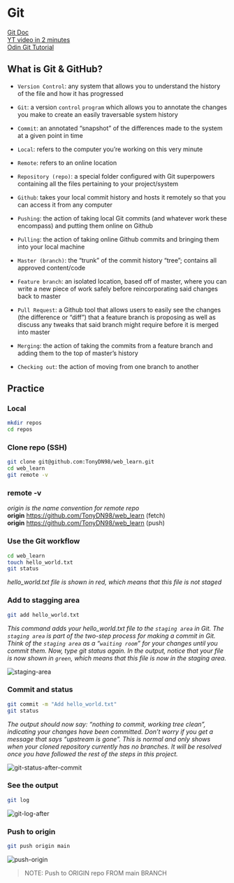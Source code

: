 # Git

[Git Doc](https://git-scm.com/book/en/v2/Getting-Started-About-Version-Control)  
[YT video in 2 minutes](https://www.youtube.com/watch?v=2ReR1YJrNOM)  
[Odin Git Tutorial](https://www.theodinproject.com/lessons/foundations-git-basics)

## What is Git & GitHub?

* `Version Control`: any system that allows you to understand the history of the file and how it has progressed

* `Git`: a version `control` `program` which allows you to annotate the changes you make to create an easily traversable system history

* `Commit`: an annotated “snapshot” of the differences made to the system at a given point in time

* `Local`: refers to the computer you’re working on this very minute

* `Remote`: refers to an online location

* `Repository (repo)`: a special folder configured with Git superpowers containing all the files pertaining to your project/system

* `Github`: takes your local commit history and hosts it remotely so that you can access it from any computer

* `Pushing`: the action of taking local Git commits (and whatever work these encompass) and putting them online on Github

* `Pulling`: the action of taking online Github commits and bringing them into your local machine

* `Master (branch)`: the “trunk” of the commit history “tree”; contains all approved content/code

* `Feature branch`: an isolated location, based off of master, where you can write a new piece of work safely before reincorporating said changes back to master

* `Pull Request`: a Github tool that allows users to easily see the changes (the difference or “diff”) that a feature branch is proposing as well as discuss any tweaks that said branch might require before it is merged into master

* `Merging`: the action of taking the commits from a feature branch and adding them to the top of master’s history

* `Checking out`: the action of moving from one branch to another

## Practice

### Local 
```bash
mkdir repos
cd repos
```

### Clone repo (SSH)
```bash
git clone git@github.com:TonyDN98/web_learn.git
cd web_learn
git remote -v
```

### remote -v
*origin is the name convention for remote repo*  
**origin**  https://github.com/TonyDN98/web_learn (fetch)  
**origin**  https://github.com/TonyDN98/web_learn (push)

### Use the Git workflow

```bash
cd web_learn
touch hello_world.txt
git status 
```
*hello_world.txt file is shown in red, which means that this file is not staged*

### Add to stagging area
```bash
git add hello_world.txt
```

*This command adds your hello_world.txt file to the `staging area` in Git. The `staging area` is part of the two-step process for making a commit in Git. Think of the `staging area` as a “`waiting room`” for your changes until you commit them. Now, type git status again. In the output, notice that your file is now shown in `green`, which means that this file is now in the staging area.*

![staging-area](https://cdn.statically.io/gh/TheOdinProject/curriculum/b54d14c5dcee1c6fac61aee02fca7e9ef7ba1510/foundations/git_basics/project_practicing_git_basics/imgs/08.png)

### Commit and status
```bash
git commit -m "Add hello_world.txt"
git status
```

*The output should now say: “nothing to commit, working tree clean”, indicating your changes have been committed. Don’t worry if you get a message that says “upstream is gone”. This is normal and only shows when your cloned repository currently has no branches. It will be resolved once you have followed the rest of the steps in this project.*

![git-status-after-commit](https://cdn.statically.io/gh/TheOdinProject/curriculum/b54d14c5dcee1c6fac61aee02fca7e9ef7ba1510/foundations/git_basics/project_practicing_git_basics/imgs/09.png)

### See the output 
```bash
git log
```

![git-log-after](https://cdn.statically.io/gh/TheOdinProject/curriculum/b54d14c5dcee1c6fac61aee02fca7e9ef7ba1510/foundations/git_basics/project_practicing_git_basics/imgs/10.png)

### Push to origin

```bash
git push origin main
```
![push-origin](https://cdn.statically.io/gh/TheOdinProject/curriculum/b54d14c5dcee1c6fac61aee02fca7e9ef7ba1510/foundations/git_basics/project_practicing_git_basics/imgs/18.png)

> NOTE: Push to ORIGIN repo FROM  main BRANCH






